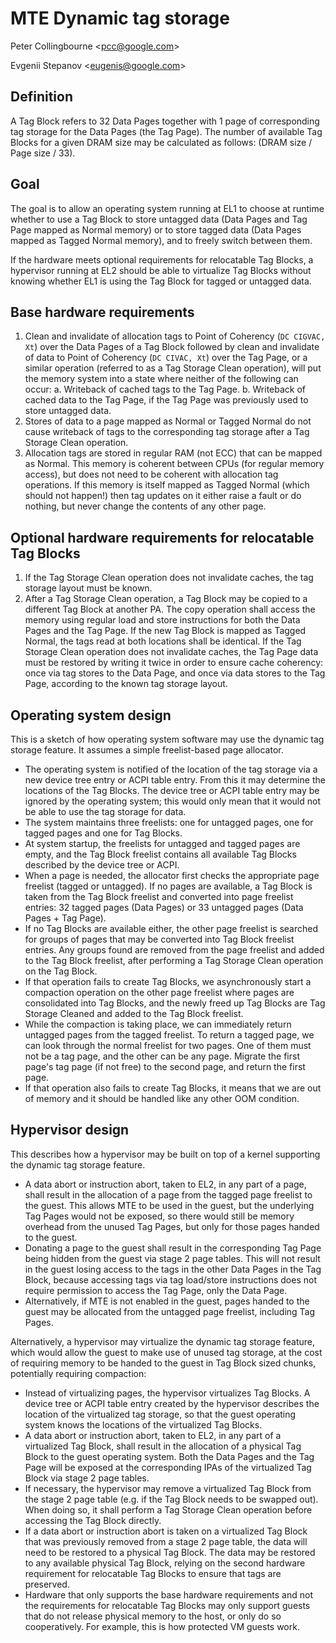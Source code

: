 # MTE Dynamic tag storage

Peter Collingbourne &lt;[pcc@google.com](mailto:pcc@google.com)>

Evgenii Stepanov &lt;[eugenis@google.com](mailto:eugenis@google.com)>

## Definition

A Tag Block refers to 32 Data Pages together with 1 page of corresponding
tag storage for the Data Pages (the Tag Page). The number of available Tag
Blocks for a given DRAM size may be calculated as follows: (DRAM size /
Page size / 33).

## Goal

The goal is to allow an operating system running at EL1 to choose at
runtime whether to use a Tag Block to store untagged data (Data Pages
and Tag Page mapped as Normal memory) or to store tagged data (Data
Pages mapped as Tagged Normal memory), and to freely switch between them.

If the hardware meets optional requirements for relocatable Tag Blocks, a
hypervisor running at EL2 should be able to virtualize Tag Blocks without
knowing whether EL1 is using the Tag Block for tagged or untagged data.

## Base hardware requirements

1. Clean and invalidate of allocation tags to Point of Coherency (`DC
   CIGVAC, Xt`) over the Data Pages of a Tag Block followed by clean and
   invalidate of data to Point of Coherency (`DC CIVAC, Xt`) over the Tag Page,
   or a similar operation (referred to as a Tag Storage Clean operation),
   will put the memory system into a state where neither of the following
   can occur:
    a. Writeback of cached tags to the Tag Page.
    b. Writeback of cached data to the Tag Page, if the Tag Page was
       previously used to store untagged data.
2. Stores of data to a page mapped as Normal or Tagged Normal do not
   cause writeback of tags to the corresponding tag storage after a Tag
   Storage Clean operation.
3. Allocation tags are stored in regular RAM (not ECC) that can be
   mapped as Normal. This memory is coherent between CPUs (for regular
   memory access), but does not need to be coherent with allocation tag
   operations. If this memory is itself mapped as Tagged Normal (which should
   not happen!) then tag updates on it either raise a fault or do nothing,
   but never change the contents of any other page.

## Optional hardware requirements for relocatable Tag Blocks

1. If the Tag Storage Clean operation does not invalidate caches, the
   tag storage layout must be known.
2. After a Tag Storage Clean operation, a Tag Block may be copied to
   a different Tag Block at another PA. The copy operation shall access
   the memory using regular load and store instructions for both the Data
   Pages and the Tag Page. If the new Tag Block is mapped as Tagged Normal,
   the tags read at both locations shall be identical. If the Tag Storage
   Clean operation does not invalidate caches, the Tag Page data must be
   restored by writing it twice in order to ensure cache coherency: once via
   tag stores to the Data Page, and once via data stores to the Tag Page,
   according to the known tag storage layout.

## Operating system design

This is a sketch of how operating system software may use the dynamic
tag storage feature. It assumes a simple freelist-based page allocator.

* The operating system is notified of the location of the tag storage via
  a new device tree entry or ACPI table entry. From this it may determine
  the locations of the Tag Blocks. The device tree or ACPI table entry may
  be ignored by the operating system; this would only mean that it would
  not be able to use the tag storage for data.
* The system maintains three freelists: one for untagged pages, one for
  tagged pages and one for Tag Blocks.
* At system startup, the freelists for untagged and tagged pages are
  empty, and the Tag Block freelist contains all available Tag Blocks
  described by the device tree or ACPI.
* When a page is needed, the allocator first checks the appropriate page
  freelist (tagged or untagged). If no pages are available, a Tag Block
  is taken from the Tag Block freelist and converted into page freelist
  entries: 32 tagged pages (Data Pages) or 33 untagged pages (Data Pages +
  Tag Page).
* If no Tag Blocks are available either, the other page freelist
  is searched for groups of pages that may be converted into Tag Block
  freelist entries. Any groups found are removed from the page freelist
  and added to the Tag Block freelist, after performing a Tag Storage
  Clean operation on the Tag Block.
* If that operation fails to create Tag Blocks, we asynchronously
  start a compaction operation on the other page freelist where pages are
  consolidated into Tag Blocks, and the newly freed up Tag Blocks are Tag
  Storage Cleaned and added to the Tag Block freelist.
* While the compaction is taking place, we can immediately return untagged
  pages from the tagged freelist. To return a tagged page, we can look
  through the normal freelist for two pages. One of them must not be a tag
  page, and the other can be any page. Migrate the first page's tag page
  (if not free) to the second page, and return the first page.
* If that operation also fails to create Tag Blocks, it means that we
  are out of memory and it should be handled like any other OOM condition.

## Hypervisor design

This describes how a hypervisor may be built on top of a kernel supporting
the dynamic tag storage feature.

* A data abort or instruction abort, taken to EL2, in any part of a page,
  shall result in the allocation of a page from the tagged page freelist to
  the guest. This allows MTE to be used in the guest, but the underlying
  Tag Pages would not be exposed, so there would still be memory overhead
  from the unused Tag Pages, but only for those pages handed to the guest.
* Donating a page to the guest shall result in the corresponding Tag
  Page being hidden from the guest via stage 2 page tables. This will not
  result in the guest losing access to the tags in the other Data Pages
  in the Tag Block, because accessing tags via tag load/store instructions
  does not require permission to access the Tag Page, only the Data Page.
* Alternatively, if MTE is not enabled in the guest, pages handed to
  the guest may be allocated from the untagged page freelist, including
  Tag Pages.

Alternatively, a hypervisor may virtualize the dynamic tag storage
feature, which would allow the guest to make use of unused tag storage,
at the cost of requiring memory to be handed to the guest in Tag Block
sized chunks, potentially requiring compaction:

* Instead of virtualizing pages, the hypervisor virtualizes Tag Blocks. A
  device tree or ACPI table entry created by the hypervisor describes the
  location of the virtualized tag storage, so that the guest operating
  system knows the locations of the virtualized Tag Blocks.
* A data abort or instruction abort, taken to EL2, in any part of a
  virtualized Tag Block, shall result in the allocation of a physical Tag
  Block to the guest operating system. Both the Data Pages and the Tag
  Page will be exposed at the corresponding IPAs of the virtualized Tag
  Block via stage 2 page tables.
* If necessary, the hypervisor may remove a virtualized Tag Block from the
  stage 2 page table (e.g. if the Tag Block needs to be swapped out). When
  doing so, it shall perform a Tag Storage Clean operation before accessing
  the Tag Block directly.
* If a data abort or instruction abort is taken on a virtualized Tag Block
  that was previously removed from a stage 2 page table, the data will
  need to be restored to a physical Tag Block. The data may be restored
  to any available physical Tag Block, relying on the second hardware
  requirement for relocatable Tag Blocks to ensure that tags are preserved.
* Hardware that only supports the base hardware requirements and not the
  requirements for relocatable Tag Blocks may only support guests that do
  not release physical memory to the host, or only do so cooperatively. For
  example, this is how protected VM guests work.
